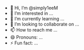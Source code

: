 - 👋 Hi, I’m @simply1eeM
- 👀 I’m interested in ...
- 🌱 I’m currently learning ...
- 💞️ I’m looking to collaborate on ...
- 📫 How to reach me ...
- 😄 Pronouns: ...
- ⚡ Fun fact: ...

<!---
simply1eeM/simply1eeM is a ✨ special ✨ repository because its `README.md` (this file) appears on your GitHub profile.
You can click the Preview link to take a look at your changes.
--->
